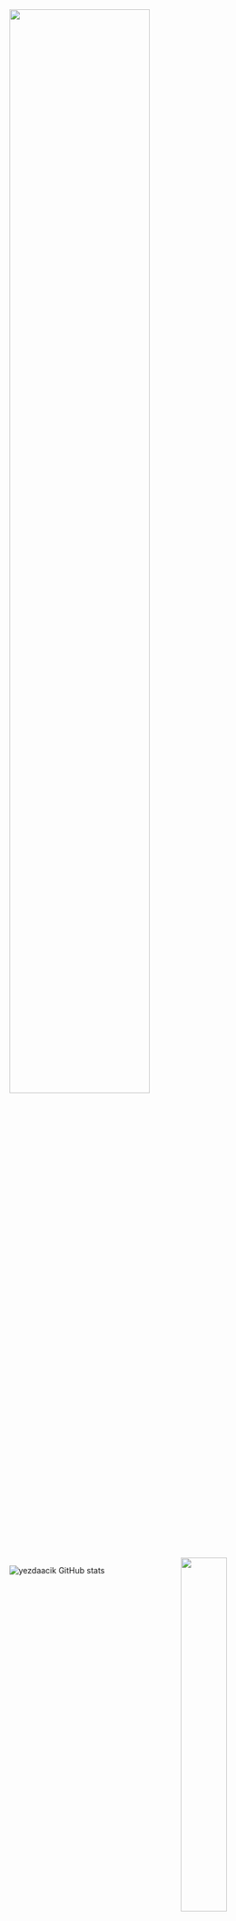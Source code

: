  <img width="70%" src= "https://readme-typing-svg.demolab.com?font=Fira+Code&pause=062e96&color= 87ceff&background=FF6AAA00&vCenter=false&multiline=true&width=435&height=30&lines=Yezda !">
 


<img width="40%" align="right" src="https://count.getloli.com/get/@:yezdaacik?theme=rule34">

![yezdaacik GitHub stats](https://github-readme-stats.vercel.app/api/?username=yezdaacik&show_icons=false&title_color=fff&icon_color=79ff97&text_color=9f9f9f&bg_color=151515)



